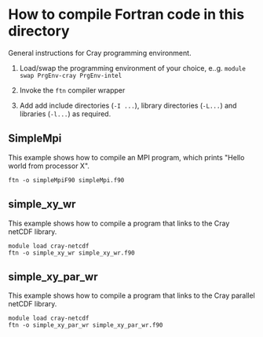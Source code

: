 # How to compile Fortran code in this directory

General instructions for Cray programming environment. 

 1. Load/swap the programming environment of your choice, e..g. ```module swap PrgEnv-cray PrgEnv-intel```

 2. Invoke the ```ftn``` compiler wrapper

 3. Add add include directories (```-I ...```), library directories (```-L...```) and libraries (```-l...```) as required. 

## SimpleMpi

This example shows how to compile an MPI program, which prints "Hello world from processor X".

```
ftn -o simpleMpiF90 simpleMpi.f90
```


## simple_xy_wr

This example shows how to compile a program that links to the Cray netCDF library. 

```
module load cray-netcdf
ftn -o simple_xy_wr simple_xy_wr.f90
```

## simple_xy_par_wr

This example shows how to compile a program that links to the Cray parallel netCDF library.

```
module load cray-netcdf
ftn -o simple_xy_par_wr simple_xy_par_wr.f90
```

